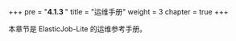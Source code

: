 +++ pre = "<b>4.1.3 </b>"
title = "运维手册"
weight = 3 chapter = true +++

本章节是 ElasticJob-Lite 的运维参考手册。